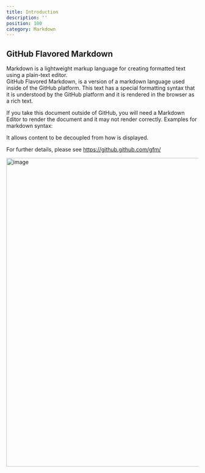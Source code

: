 ```yaml
---
title: Introduction
description: ''
position: 100
category: Markdown
---
```


## GitHub Flavored Markdown
Markdown is a lightweight markup language for creating formatted text using a plain-text editor.  
GitHub Flavored Markdown, is a version of a markdown language used inside of the GitHub platform.
This text has a special formatting syntax that it is understood by the GitHub platform and it is rendered in the browser as a rich text.

If you take this document outside of GitHub, you will need a Markdown Editor to render the document and it may not render correctly.
Examples for markdown syntax:

It allows content to be decoupled from how is displayed.

For further details, please see https://github.github.com/gfm/

<img width="808" alt="image" src="https://user-images.githubusercontent.com/3258579/182511736-dd4aac7c-7fc6-41fd-bca2-f260213d24f0.png">
